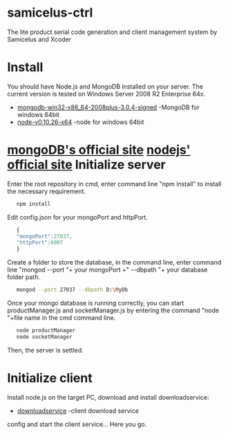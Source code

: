 # samicelus-ctrl
The lite product serial code generation and client management system by Samicelus and Xcoder

Install
================

You should have Node.js and MongoDB installed on your server.
The current version is tested on Windows Server 2008 R2 Enterprise 64x.
* [mongodb-win32-x86_64-2008plus-3.0.4-signed](http://pan.baidu.com/s/1c07aj7a) -MongoDB for windows 64bit
* [node-v0.10.26-x64](http://pan.baidu.com/s/1i3JbpIl) -node for windows 64bit

[mongoDB's official site](https://www.mongodb.org/) 
[nodejs' official site](https://nodejs.org/en/)
Initialize server
================

Enter the root repository in cmd, enter command line "npm install" to install the necessary requirement.
```bash
   npm install
```
Edit config.json for your mongoPort and httpPort.
```js
   {
   "mongoPort":27037,
   "httpPort":6007
   }
```
Create a folder to store the database, in the command line, enter command line "mongod --port "+ your mongoPort +" --dbpath "+ your database folder path.
```bash
   mongod --port 27037 --dbpath D:\MyDb
```
Once your mongo database is running correctly, you can start productManager.js and socketManager.js by entering the command "node "+file name in the cmd command line.
```bash
   node productManager
   node socketManager
```
Then, the server is settled.


Initialize client
================

Install node.js on the target PC, download and install downloadservice:
* [downloadservice](https://github.com/Samicelus/samicelus-downloadservice) -client download service

config and start the client service...
Here you go.



